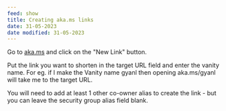 ```yaml
---
feed: show
title: Creating aka.ms links
date: 31-05-2023
date modified: 31-05-2023
---
```


Go to [aka.ms](aka.ms) and click on the "New Link" button.

Put the link you want to shorten in the target URL field and enter the vanity name. For eg. if I make the Vanity name gyanl then opening aka.ms/gyanl will take me to the target URL.

You will need to add at least 1 other co-owner alias to create the link - but you can leave the security group alias field blank.
